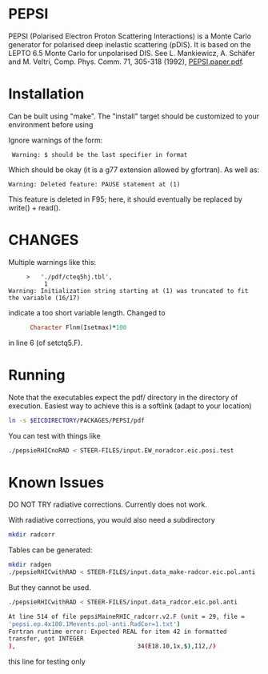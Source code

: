 # PEPSI
PEPSI (Polarised Electron Proton Scattering Interactions) is a Monte Carlo generator for polarised deep inelastic scattering (pDIS). It is based on the LEPTO 6.5 Monte Carlo for unpolarised DIS.
See L. Mankiewicz, A. Schäfer and M. Veltri, Comp. Phys. Comm. 71, 305-318 (1992),
[PEPSI.paper.pdf](https://wiki.bnl.gov/eic/upload/PEPSI.paper.pdf).

# Installation

Can be built using "make".
The "install" target should be customized to your environment before using

Ignore warnings of the form:
```
 Warning: $ should be the last specifier in format
```
 Which should be okay (it is a g77 extension allowed by gfortran).
 As well as:
```
Warning: Deleted feature: PAUSE statement at (1)
```
This feature is deleted in F95; here, it should eventually be replaced by write() + read().

# CHANGES 
Multiple warnings like this:
```pepsi/setctq5.F:9.10:
     >   './pdf/cteq5hj.tbl',                                           
          1
Warning: Initialization string starting at (1) was truncated to fit the variable (16/17)
```

indicate a too short variable length. Changed to
```fortran
      Character Flnm(Isetmax)*100
```
in line 6 (of setctq5.F).


# Running
Note that the executables expect the pdf/ directory 
in the directory of execution. Easiest way to achieve this is a softlink (adapt to your location)
```sh
ln -s $EICDIRECTORY/PACKAGES/PEPSI/pdf
```

You can test with things like
```sh
./pepsieRHICnoRAD < STEER-FILES/input.EW_noradcor.eic.posi.test
```

# Known Issues
DO NOT TRY radiative corrections. Currently does not work.

With radiative corrections, you would also need a subdirectory
```sh
mkdir radcorr
```

Tables can be generated:
```sh
mkdir radgen
./pepsieRHICwithRAD < STEER-FILES/input.data_make-radcor.eic.pol.anti
```

But they cannot be used.
```sh
./pepsieRHICwithRAD < STEER-FILES/input.data_radcor.eic.pol.anti

At line 514 of file pepsiMaineRHIC_radcorr.v2.F (unit = 29, file =
'pepsi.ep.4x100.1Mevents.pol-anti.RadCor=1.txt')
Fortran runtime error: Expected REAL for item 42 in formatted
transfer, got INTEGER
),                                  34(E18.10,1x,$),I12,/)

```


this line for testing only
